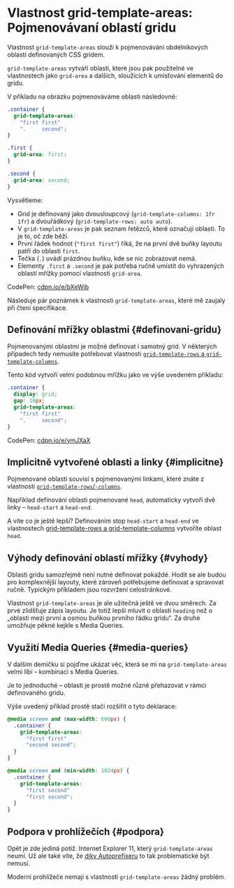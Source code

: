 # Vlastnost grid-template-areas: Pojmenovávaní oblastí gridu

Vlastnost `grid-template-areas` slouží k pojmenovávání obdélníkových oblastí definovaných CSS gridem.

`grid-template-areas` vytváří oblasti, které jsou pak použitelné ve vlastnostech jako `grid-area` a dalších, sloužících k umísťování elementů do gridu.

<!-- TODO img -->

V příkladu na obrázku pojmenováváme oblasti následovně:

```css
.container {
  grid-template-areas:
    "first first"
    ".     second";
}

.first {
  grid-area: first;
}

.second {
  grid-area: second;
}
```

Vysvětleme:

- Grid je definovaný jako dvousloupcový (`grid-template-columns: 1fr 1fr`) a dvouřádkový (`grid-template-rows: auto auto`).
- V `grid-template-areas` je pak seznam řetězců, které označují oblasti. To je to, oč zde běží.
- První řádek hodnot (`"first first"`) říká, že na první dvě buňky layoutu patří do oblasti `first`.
- Tečka (`.`) uvádí prázdnou buňku, kde se nic zobrazovat nemá.
- Elementy `.first` a `.second` je pak potřeba ručně umístit do vyhrazených oblastí mřížky pomocí vlastnosti `grid-area`.

CodePen: [cdpn.io/e/bXeWjb](https://codepen.io/machal/pen/bXeWjb?editors=1100)

Následuje pár poznámek k vlastnosti `grid-template-areas`, které mě zaujaly při čtení specifikace.

## Definování mřížky oblastmi {#definovani-gridu}

Pojmenovanými oblastmi je možné definovat i samotný grid. V některých případech tedy nemusíte potřebovat vlastnosti [`grid-template-rows` a `grid-template-columns`](css-grid-template-rows-columns.md).

Tento kód vytvoří velmi podobnou mřížku jako ve výše uvedeném příkladu:

```css
.container {
  display: grid;
  gap: 10px;
  grid-template-areas:
    "first first"
    ".     second";
}
```

CodePen: [cdpn.io/e/ymJXaX](https://codepen.io/machal/pen/ymJXaX?editors=1100)

## Implicitně vytvořené oblasti a linky {#implicitne}

Pojmenované oblasti souvisí s pojmenovanými linkami, které znáte z vlastnosti [`grid-template-rows`/`-columns`](css-grid-template-rows-columns.md).

Například definování oblasti pojmenované `head`, automaticky vytvoří dvě linky – `head-start` a `head-end`.

A víte co je ještě lepší? Definováním stop `head-start` a `head-end` ve vlastnostech [grid-template-rows a grid-template-columns](css-grid-template-rows-columns.md) vytvoříte oblast `head`.

<!-- TODO img a příklad -->

## Výhody definování oblastí mřížky {#vyhody}

Oblasti gridu samozřejmě není nutné definovat pokaždé. Hodit se ale budou pro komplexnější layouty, které zároveň potřebujeme definovat a spravovat ručně. Typickým příkladem jsou rozvržení celostránkové.

Vlastnost `grid-template-areas` je ale užitečná ještě ve dvou směrech. Za prvé zlidšťuje zápis layoutu. Je totiž lepší mluvit o oblasti `heading` než o „oblasti mezi první a osmou buňkou prvního řádku gridu“. Za druhé umožňuje pěkné kejkle s Media Queries.

## Využití Media Queries {#media-queries}

V dalším demíčku si pojďme ukázat věc, která se mi na `grid-template-areas` velmi líbí – kombinaci s Media Queries.

Je to jednoduché – oblasti je prostě možné různě přehazovat v rámci definovaného gridu.

<!-- TODO IMG -->

Výše uvedený příklad prostě stačí rozšířit o tyto deklarace:

```css
@media screen and (max-width: 600px) {
  .container {
    grid-template-areas:
      "first first"
      "second second";
  }
}

@media screen and (min-width: 1024px) {
  .container {
    grid-template-areas:
      "first second"
      "first second";
  }
}
```

<!-- TODO příklad -->

## Podpora v prohlížečích {#podpora}

Opět je zde jediná potíž. Internet Explorer 11, který `grid-template-areas` neumí. Už ale také víte, že [díky Autoprefixeru](css-grid-msie.md) to tak problematické být nemusí.

Moderní prohlížeče nemají s vlastností `grid-template-areas` žádný problém.
